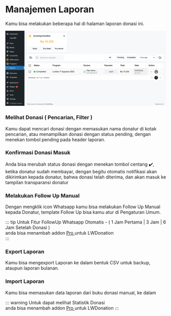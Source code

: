 
# Manajemen Laporan

Kamu bisa melakukan beberapa hal di halaman laporan donasi ini.

![Tambah Program](../assets/halamanLaporan.png)

### Melihat Donasi ( Pencarian, Filter )

Kamu dapat mencari donasi dengan memasukan nama donatur di kotak pencarian, atau menampilkan donasi
dengan status pending, dengan menekan tombol pending pada header laporan.

### Konfirmasi Donasi Masuk

Anda bisa merubah status donasi dengan menekan tombol centang ✔️, ketika donatur sudah membayar, dengan begitu otomatis
notifikasi akan dikirimkan kepada donatur, bahwa donasi telah diterima, dan akan masuk ke tampilan transparansi donatur

### Melakukan Follow Up Manual

Dengan mengklik icon Whatsapp kamu bisa melakukan Follow Up Manual kepada Donatur, template Follow Up bisa kamu atur di 
Pengaturan Umum.

::: tip
Untuk Fitur FollowUp Whatsapp Otomatis - ( 1 Jam Pertama | 3 Jam | 6 Jam Setelah Donasi )<br>
anda bisa menambah addon [Pro ](https://lokuswp.id/plugins/lwdonation/pro) untuk LWDonation<br>
:::


### Export Laporan

Kamu bisa mengexport Laporan ke dalam bentuk CSV untuk backup, ataupun laporan bulanan.

### Import Laporan

Kamu bisa memasukan data laporan dari buku donasi manual, ke dalam 

::: warning
Untuk dapat melihat Statistik Donasi<br>
anda bisa menambah addon [Pro ](https://lokuswp.id/plugins/lwdonation/pro) untuk LWDonation
:::


